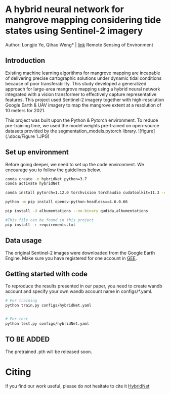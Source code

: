 # A hybrid neural network for mangrove mapping considering tide states using Sentinel-2 imagery
Author: Longjie Ye, Qihao Weng* | [link](https://www.sciencedirect.com/science/article/pii/S0034425725003219)
Remote Sensing of Environment

## Introduction
Existing machine learning algorithms for mangrove mapping are incapable of delivering precise cartographic solutions under dynamic tidal conditions because of poor transferability. This study developed a generalized approach for large-area mangrove mapping using a hybrid neural network integrated with a vision transformer to effectively capture representative features. This project used Sentinel-2 imagery together with high-resolution Google Earth & UAV imagery to map the mangrove extent at a resolution of 10 meters for 2021. 

This project was built upon the Python & Pytorch environment. To reduce pre-training time, we used the model weights pre-trained on open-source datasets provided by the segmentation_models.pytorch library.
![figure](.\docs/Figure 1.JPG) 

## Set up environment
Before going deeper, we need to set up the code environment. We encourage you to follow the guidelines below.
```bash
conda create -n hybridNet python=3.7
conda activate hybridNet

conda install pytorch=1.12.0 torchvision torchaudio cudatoolkit=11.3 -c pytorch -c nvidia

python -m pip install opencv-python-headless==4.6.0.66

pip install -U albumentations --no-binary qudida,albumentations

#This file can be found in this project
pip install -r requirements.txt

```

## Data usage
The original Sentinel-2 images were downloaded from the Google Earth Engine. Make sure you have registered for one account in [GEE](https://earthengine.google.com).

## Getting started with code
To reproduce the results presented in our paper, you need to create wandb account and specify your own wandb account name in configs/*.yaml. 
```bash
# For training
python train.py configs/hybridNet.yaml


# For test
python test.py configs/hybridNet.yaml
```

## TO BE ADDED
The pretrained .pth will be released soon.


# Citing
If you find our work useful, please do not hesitate to cite it [HybridNet](https://www.sciencedirect.com/science/article/pii/S0034425725003219)





